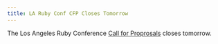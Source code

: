 ```yaml
---
title: LA Ruby Conf CFP Closes Tomorrow
---
```


The Los Angeles Ruby Conference [Call for Proprosals][cfp] closes tomorrow.

[cfp]: http://larubyconf.com/proposals
